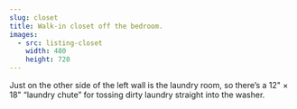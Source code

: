 ```yaml
---
slug: closet
title: Walk-in closet off the bedroom.
images:
  - src: listing-closet
    width: 480
    height: 720
---
```

Just on the other side of the left wall is the laundry room, so there’s a 12" × 18" “laundry chute” for tossing dirty laundry straight into the washer.
